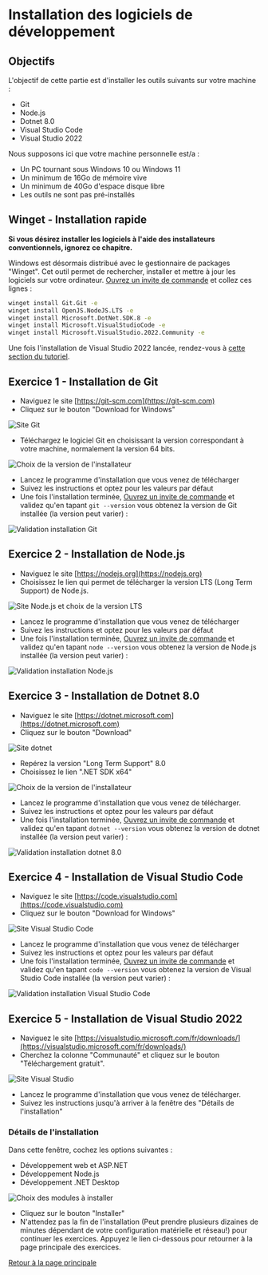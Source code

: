 # Installation des logiciels de développement

## Objectifs

L'objectif de cette partie est d'installer les outils suivants sur votre machine :

- Git
- Node.js
- Dotnet 8.0
- Visual Studio Code
- Visual Studio 2022

Nous supposons ici que votre machine personnelle est/a :

- Un PC tournant sous Windows 10 ou Windows 11
- Un minimum de 16Go de mémoire vive
- Un minimum de 40Go d'espace disque libre
- Les outils ne sont pas pré-installés

## Winget - Installation rapide
**Si vous désirez installer les logiciels à l'aide des installateurs conventionnels, ignorez ce chapitre.**

Windows est désormais distribué avec le gestionnaire de packages "Winget". Cet outil permet de rechercher, installer et mettre à jour les logiciels sur votre ordinateur. [Ouvrez un invite de commande](LIGNE_COMMANDE.md) et collez ces lignes :
```bash
winget install Git.Git -e
winget install OpenJS.NodeJS.LTS -e
winget install Microsoft.DotNet.SDK.8 -e
winget install Microsoft.VisualStudioCode -e
winget install Microsoft.VisualStudio.2022.Community -e
```
Une fois l'installation de Visual Studio 2022 lancée, rendez-vous à [cette section du tutoriel](#details-installation-vs).

## Exercice 1 - Installation de Git

- Naviguez le site [https://git-scm.com](https://git-scm.com)
- Cliquez sur le bouton "Download for Windows"

![Site Git ](img/git_site_01.png)

- Téléchargez le logiciel Git en choisissant la version correspondant à votre machine, normalement la version 64 bits.

![Choix de la version de l'installateur](img/git_site_02.png)

- Lancez le programme d'installation que vous venez de télécharger
- Suivez les instructions et optez pour les valeurs par défaut
- Une fois l'installation terminée, [Ouvrez un invite de commande](LIGNE_COMMANDE.md) et validez qu'en tapant ```git --version``` vous obtenez la version de Git installée (la version peut varier) :

![Validation installation Git](img/git_installation_validation.png)

## Exercice 2 - Installation de Node.js

- Naviguez le site [https://nodejs.org](https://nodejs.org)
- Choisissez le lien qui permet de télécharger la version LTS (Long Term Support) de Node.js.

![Site Node.js et choix de la version LTS](img/node_site_01.png)

- Lancez le programme d'installation que vous venez de télécharger
- Suivez les instructions et optez pour les valeurs par défaut
- Une fois l'installation terminée, [Ouvrez un invite de commande](LIGNE_COMMANDE.md) et validez qu'en tapant ```node --version``` vous obtenez la version de Node.js installée (la version peut varier) :

![Validation installation Node.js](img/node_installation_validation.png)

## Exercice 3 - Installation de Dotnet 8.0

- Naviguez le site [https://dotnet.microsoft.com](https://dotnet.microsoft.com)
- Cliquez sur le bouton "Download"

![Site dotnet](img/dotnet_site_01.png)

- Repérez la version "Long Term Support" 8.0
- Choisissez le lien ".NET SDK x64"

![Choix de la version de l'installateur](img/dotnet_site_02.PNG)

- Lancez le programme d'installation que vous venez de télécharger.
- Suivez les instructions et optez pour les valeurs par défaut
- Une fois l'installation terminée, [Ouvrez un invite de commande](LIGNE_COMMANDE.md) et validez qu'en tapant ```dotnet --version``` vous obtenez la version de dotnet installée (la version peut varier) :

![Validation installation dotnet 8.0](img/dotnet_installation_validation.png)

## Exercice 4 - Installation de Visual Studio Code

- Naviguez le site [https://code.visualstudio.com](https://code.visualstudio.com)
- Cliquez sur le bouton "Download for Windows"

![Site Visual Studio Code](img/vsc_site_01.png)

- Lancez le programme d'installation que vous venez de télécharger
- Suivez les instructions et optez pour les valeurs par défaut
- Une fois l'installation terminée, [Ouvrez un invite de commande](LIGNE_COMMANDE.md) et validez qu'en tapant ```code --version``` vous obtenez la version de Visual Studio Code installée (la version peut varier) :

![Validation installation Visual Studio Code](img/vsc_installation_validation.png)

## Exercice 5 - Installation de Visual Studio 2022

- Naviguez le site [https://visualstudio.microsoft.com/fr/downloads/](https://visualstudio.microsoft.com/fr/downloads/)
- Cherchez la colonne "Communauté" et cliquez sur le bouton "Téléchargement gratuit".

![Site Visual Studio](img/vs_site_01.png)

- Lancez le programme d'installation que vous venez de télécharger.
- Suivez les instructions jusqu'à arriver à la fenêtre des "Détails de l'installation"

### <a name="details-installation-vs">Détails de l'installation</a>
Dans cette fenêtre, cochez les options suivantes :
- Développement web et ASP.NET
- Développement Node.js
- Développement .NET Desktop

![Choix des modules à installer](img/vs_installation_choix_modules.png)

- Cliquez sur le bouton "Installer"
- N'attendez pas la fin de l'installation (Peut prendre plusieurs dizaines de minutes dépendant de votre configuration matérielle et réseau!) pour continuer les exercices. Appuyez le lien ci-dessous pour retourner à la page principale des exercices.

[Retour à la page principale](README.md)
